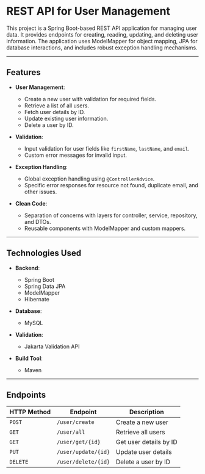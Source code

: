 # REST API for User Management

This project is a Spring Boot-based REST API application for managing user data. It provides endpoints for creating, reading, updating, and deleting user information. The application uses ModelMapper for object mapping, JPA for database interactions, and includes robust exception handling mechanisms.

---

## Features

- **User Management**:
    - Create a new user with validation for required fields.
    - Retrieve a list of all users.
    - Fetch user details by ID.
    - Update existing user information.
    - Delete a user by ID.

- **Validation**:
    - Input validation for user fields like `firstName`, `lastName`, and `email`.
    - Custom error messages for invalid input.

- **Exception Handling**:
    - Global exception handling using `@ControllerAdvice`.
    - Specific error responses for resource not found, duplicate email, and other issues.

- **Clean Code**:
    - Separation of concerns with layers for controller, service, repository, and DTOs.
    - Reusable components with ModelMapper and custom mappers.

---

## Technologies Used

- **Backend**:
    - Spring Boot
    - Spring Data JPA
    - ModelMapper
    - Hibernate

- **Database**:
    - MySQL

- **Validation**:
    - Jakarta Validation API

- **Build Tool**:
    - Maven

---

## Endpoints

| HTTP Method | Endpoint           | Description                  |
|-------------|--------------------|------------------------------|
| `POST`      | `/user/create`     | Create a new user            |
| `GET`       | `/user/all`        | Retrieve all users           |
| `GET`       | `/user/get/{id}`   | Get user details by ID       |
| `PUT`       | `/user/update/{id}`| Update user details          |
| `DELETE`    | `/user/delete/{id}`| Delete a user by ID          |
